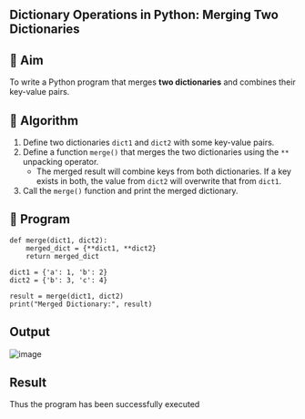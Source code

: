 ## Dictionary Operations in Python: Merging Two Dictionaries

## 🎯 Aim
To write a Python program that merges **two dictionaries** and combines their key-value pairs.

## 🧠 Algorithm
1. Define two dictionaries `dict1` and `dict2` with some key-value pairs.
2. Define a function `merge()` that merges the two dictionaries using the `**` unpacking operator.
   - The merged result will combine keys from both dictionaries. If a key exists in both, the value from `dict2` will overwrite that from `dict1`.
3. Call the `merge()` function and print the merged dictionary.

## 🧾 Program

```
def merge(dict1, dict2):
    merged_dict = {**dict1, **dict2}
    return merged_dict

dict1 = {'a': 1, 'b': 2}
dict2 = {'b': 3, 'c': 4}

result = merge(dict1, dict2)
print("Merged Dictionary:", result)
```

## Output
![image](https://github.com/user-attachments/assets/e68f698e-7c85-4209-86a3-4ed428b37b30)

## Result
Thus the program has been successfully executed
